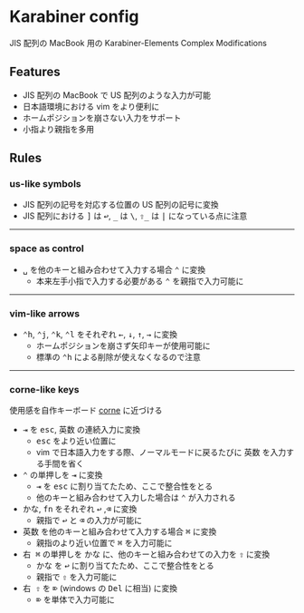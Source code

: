 # Karabiner config

JIS 配列の MacBook 用の Karabiner-Elements Complex Modifications

## Features

- JIS 配列の MacBook で US 配列のような入力が可能
- 日本語環境における vim をより便利に
- ホームポジションを崩さない入力をサポート
- 小指より親指を多用

## Rules

### us-like symbols

- JIS 配列の記号を対応する位置の US 配列の記号に変換
- JIS 配列における <kbd>]</kbd> は <kbd>↩︎</kbd>, <kbd>\_</kbd> は <kbd>\\</kbd>, <kbd>⇧\_</kbd> は <kbd>|</kbd> になっている点に注意

---

### space as control

- <kbd>␣</kbd> を他のキーと組み合わせて入力する場合 <kbd>⌃</kbd> に変換
  - 本来左手小指で入力する必要がある <kbd>⌃</kbd> を親指で入力可能に

---

### vim-like arrows

- <kbd>⌃h</kbd>, <kbd>⌃j</kbd>, <kbd>⌃k</kbd>, <kbd>⌃l</kbd> をそれぞれ <kbd>←</kbd>, <kbd>↓</kbd>, <kbd>↑</kbd>, <kbd>→</kbd> に変換
  - ホームポジションを崩さず矢印キーが使用可能に
  - 標準の <kbd>⌃h</kbd> による削除が使えなくなるので注意

---

### corne-like keys

使用感を自作キーボード [corne](https://github.com/ittk1229/qmk_firmware/tree/ittk1229/keyboards/crkbd/keymaps/ittk1229) に近づける

- <kbd>⇥</kbd> を <kbd>esc</kbd>, <kbd>英数</kbd> の連続入力に変換
  - <kbd>esc</kbd> をより近い位置に
  - vim で日本語入力をする際、ノーマルモードに戻るたびに <kbd>英数</kbd> を入力する手間を省く
- <kbd>⌃</kbd> の単押しを <kbd>⇥</kbd> に変換
  - <kbd>⇥</kbd> を <kbd>esc</kbd> に割り当てたため、ここで整合性をとる
  - 他のキーと組み合わせて入力した場合は <kbd>⌃</kbd> が入力される
- <kbd>かな</kbd>, <kbd>fn</kbd> をそれぞれ <kbd>↩︎</kbd> ,<kbd>⌫</kbd> に変換
  - 親指で <kbd>↩︎</kbd> と <kbd>⌫</kbd> の入力が可能に
- <kbd>英数</kbd> を他のキーと組み合わせて入力する場合 <kbd>⌘</kbd> に変換
  - 親指のより近い位置で <kbd>⌘</kbd> を入力可能に
- <kbd>右 ⌘</kbd> の単押しを <kbd>かな</kbd> に、他のキーと組み合わせての入力を <kbd>⇧</kbd> に変換
  - <kbd>かな</kbd> を <kbd>↩︎</kbd> に割り当てたため、ここで整合性をとる
  - 親指で <kbd>⇧</kbd> を入力可能に
- <kbd>右 ⇧</kbd> を <kbd>⌦</kbd> (windows の <kbd>Del</kbd> に相当) に変換
  - <kbd>⌦</kbd> を単体で入力可能に
